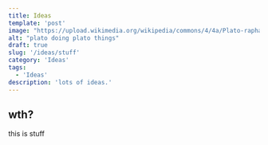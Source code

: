 ```yaml
---
title: Ideas
template: 'post'
image: "https://upload.wikimedia.org/wikipedia/commons/4/4a/Plato-raphael.jpg"
alt: "plato doing plato things"
draft: true
slug: '/ideas/stuff'
category: 'Ideas'
tags:
  - 'Ideas'
description: 'lots of ideas.'
---
```


## wth?

this is stuff
